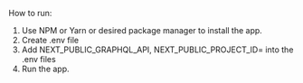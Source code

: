 How to run:

1. Use NPM or Yarn or desired package manager to install the app.
2. Create .env file
3. Add NEXT_PUBLIC_GRAPHQL_API, NEXT_PUBLIC_PROJECT_ID= into the .env files
4. Run the app.
